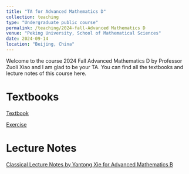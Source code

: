 ```yaml
---
title: "TA for Advanced Mathematics D"
collection: teaching
type: "Undergraduate public course"
permalink: /teaching/2024-fall-Advanced Mathematics D
venue: "Peking University, School of Mathematical Sciences"
date: 2024-09-14
location: "Beijing, China"
---
```


Welcome to the course 2024 Fall Advanced Mathematics D by Professor Zuoli Xiao and I am glad to be your TA. You can find all the textbooks and lecture notes of this course here.

Textbooks
======
[Textbook](../files/textbook.pdf)

[Exercise](../files/exercise.pdf)

Lecture Notes
======
[Classical Lecture Notes by Yantong Xie for Advanced Mathematics B](https://darkoxie.github.io/)

